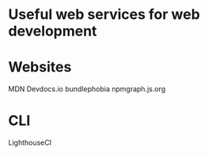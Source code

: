 # Useful web services for web development

# Websites
MDN
Devdocs.io
bundlephobia
npmgraph.js.org

# CLI
LighthouseCI
